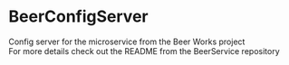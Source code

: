 # BeerConfigServer

Config server for the microservice from the Beer Works project \
For more details check out the README from the BeerService repository
